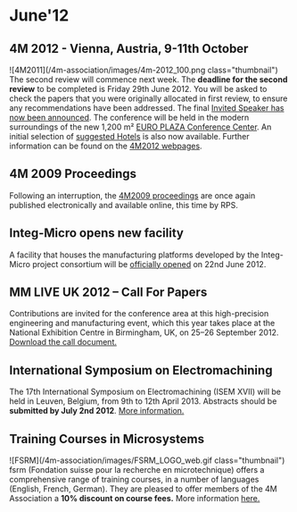 # June'12

<!--break-->
## 4M 2012 - Vienna, Austria, 9-11th October


![4M2011](/4m-association/images/4m-2012_100.png class="thumbnail")
The second review will commence next week. The **deadline for the second review** to be completed is Friday 29th June 2012. You will be asked to check the papers that you were originally allocated in first review, to ensure any recommendations have been addressed.  The final [Invited Speaker has now been announced](/content/Invited-Speakers-4M2012). The conference will be held in the modern surroundings of the new 1,200 m² [EURO PLAZA Conference Center](http://www.europlaza.at/jart/prj3/euro_pl/website.jart?rel=en&content-id=1155914559700&reserve-mode=active). An initial selection of [suggested Hotels](/4m-association/content/Hotels-Accommodation) is also now available. Further information can be found on the [4M2012 webpages](/conference/2012). 

## 4M 2009 Proceedings

Following an interruption, the [4M2009 proceedings](http://rpsonline.com.sg/proceedings/4M2009RP001/) are once again published electronically and available online, this time by RPS.  
  
## Integ-Micro opens new facility

A facility that houses the manufacturing platforms developed by the Integ-Micro project consortium will be [officially opened](/event/Opening-ceremony-Integ-Micro-Precision-Factory) on 22nd June 2012.
  
## MM LIVE UK 2012 – Call For Papers

Contributions are invited for the conference area at this high-precision engineering and manufacturing event, which this year takes place at the National Exhibition Centre in Birmingham, UK, on 25–26 September 2012. [Download the call document.](/4m-association/content/MM-LIVE-UK-2012-%E2%80%93-Innovations-Micro-Manufacturing)  
  
## International Symposium on Electromachining

The 17th International Symposium on Electromachining (ISEM XVII) will be held in Leuven, Belgium, from 9th to 12th April 2013. Abstracts should be **submitted by July 2nd 2012**. [More information.](http://www.4m-association.org/event/ISEM-XVI) 
  
## Training Courses in Microsystems

![FSRM](/4m-association/images/FSRM_LOGO_web.gif class="thumbnail")
fsrm (Fondation suisse pour la recherche en microtechnique) offers a comprehensive range of training courses, in a number of languages (English, French, German). They are pleased to offer members of the 4M Association a <b>10% discount on course fees.</b> More information [here.](/content/fsrm-training-courses)